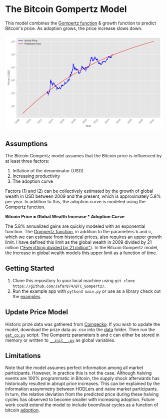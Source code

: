 # The Bitcoin Gompertz Model

This model combines the [Gompertz function](https://en.wikipedia.org/wiki/Gompertz_function) & growth function to predict Bitcoin's price. As adoption grows, the price increase slows down.

![The Gompertz Model](./examples/log.png)

## Assumptions
The Bitcoin Gompertz model assumes that the Bitcoin price is influenced by at least three factors:
1. Inflation of the denominator (USD)
2. Increasing productivity
3. The adoption curve
   
Factors (1) and (2) can be collectively estimated by the growth of global wealth in USD between 2009 and the present, which is approximately 5.8% per year.
In addition to this, the adoption curve is modeled using the Gompertz function.

**Bitcoin Price = Global Wealth Increase * Adoption Curve**

The 5.8% annualized gains are quickly modeled with an exponential function.
The [Gompertz function](https://en.wikipedia.org/wiki/Gompertz_function), in addition to the parameters b and c, which we can estimate from historical prices, also requires an upper growth limit.
I have defined this limit as the global wealth in 2009 divided by 21 million (["Everything divided by 21 million"](https://www.amazon.com/Bitcoin-Everything-divided-21-million/dp/9916697191)). 
In the Bitcoin Gompertz model, the Increase in global wealth models this upper limit as a function of time.

## Getting Started
1. Clone this repository to your local machine using `git clone https://github.com/Jafar874/BTC_Gompertz/`.
2. Run the example app with `python3 main.py` or use as a library check out the [examples](./examples).

## Update Price Model
Historic prize data was gathered from [Coingecko](https://www.coingecko.com/en/coins/bitcoin).
If you wish to update the model, download the prize data as .csv into the [data](./data) folder.
Then run the [`get_cp.py`](./get_cp.py) script.
The Gompertz parameters b and c can either be stored in memory or written to [`__init__.py`](./__init__.py) as global variables.

## Limitations
Note that the model assumes perfect information among all market participants. However, in practice this is not the case.
Although halving events are 100% programmatic in Bitcoin, the supply shock afterwards has historically resulted in abrupt price increases.
This can be explained by the information assymmetry between HODLers and naive market participants.
In turn, the relative deviation from the predicted price during these halving cycles has observed to become smaller with increasing adoption.
Future work could extend the model to include boom/bust cycles as a function of bitcoin [adoption](./examples/adoption.ipynb).
